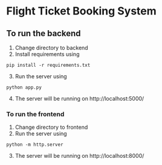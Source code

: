 # Flight Ticket Booking System

## To run the backend

1. Change directory to backend
2. Install requirements using
```
pip install -r requirements.txt
```
3. Run the server using
```
python app.py
```
4. The server will be running on http://localhost:5000/

### To run the frontend

1. Change directory to frontend
2. Run the server using
```
python -m http.server
```
3. The server will be running on http://localhost:8000/
